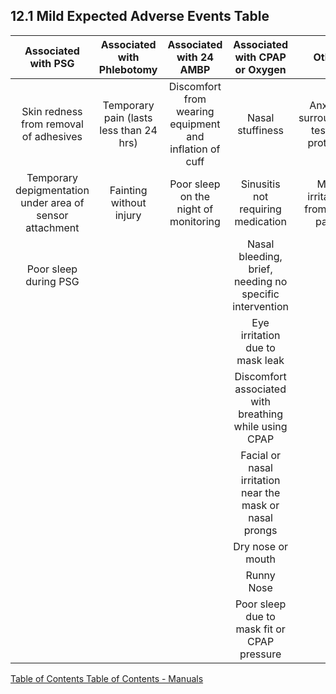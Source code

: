 ## 12.1 Mild Expected Adverse Events Table

| Associated with PSG | Associated with Phlebotomy | Associated with 24 AMBP | Associated with CPAP or Oxygen | Other |
|:-------------------:|:--------------------------:|:-----------------------:|:------------------------------:|:-----:|
| Skin redness from removal of adhesives | Temporary pain (lasts less than 24 hrs) | Discomfort from wearing equipment and inflation of cuff | Nasal stuffiness | Anxiety surrounding testing protocol |
| Temporary depigmentation under area of sensor attachment | Fainting without injury | Poor sleep on the night of monitoring | Sinusitis not requiring medication | Mild irritation from ECG pads |
| Poor sleep during PSG | | | Nasal bleeding, brief, needing no specific intervention | |
| | | | Eye irritation due to mask leak | |
| | | | Discomfort associated with breathing while using CPAP | |
| | | | Facial or nasal irritation near the mask or nasal prongs | |
| | | | Dry nose or mouth | |
| | | | Runny Nose | |
| | | | Poor sleep due to mask fit or CPAP pressure | |


<div class="center">
<div class="btn-group">
  <a href=":pages_path:/manuals/mild-expected-ae/12-00-mild-expected-ae-toc.md" class="btn btn-default">
    <span class="glyphicon glyphicon-chevron-left"></span>
    Table of Contents
  </a>

  <a href=":pages_path:/manuals/manual-toc.md" class="btn btn-default">
    <span class="glyphicon glyphicon-chevron-up"></span>
    Table of Contents - Manuals
  </a>
</div>
</div>
